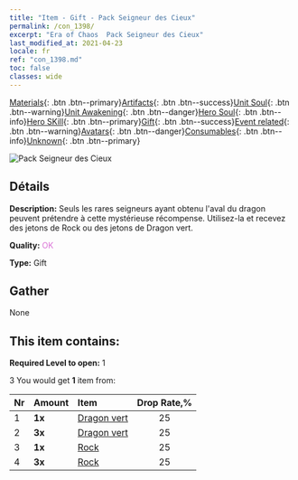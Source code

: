 ```yaml
---
title: "Item - Gift - Pack Seigneur des Cieux"
permalink: /con_1398/
excerpt: "Era of Chaos  Pack Seigneur des Cieux"
last_modified_at: 2021-04-23
locale: fr
ref: "con_1398.md"
toc: false
classes: wide
---
```

 [Materials](/ItemsFR/){: .btn .btn--primary}[Artifacts](/ItemsFR/Artifacts/){: .btn .btn--success}[Unit Soul](/ItemsFR/UnitSoul/){: .btn .btn--warning}[Unit Awakening](/ItemsFR/UnitAwakening/){: .btn .btn--danger}[Hero Soul](/ItemsFR/HeroSoul/){: .btn .btn--info}[Hero SKill](/ItemsFR/HeroSkill/){: .btn .btn--primary}[Gift](/ItemsFR/Gift/){: .btn .btn--success}[Event related](/ItemsFR/Events/){: .btn .btn--warning}[Avatars](/ItemsFR/Avatars/){: .btn .btn--danger}[Consumables](/ItemsFR/Consumables/){: .btn .btn--info}[Unknown](/ItemsFR/Unknown/){: .btn .btn--primary}

 ![Pack Seigneur des Cieux](/images/t/i_907012.png)

## Détails
 **Description:** Seuls les rares seigneurs ayant obtenu l'aval du dragon peuvent prétendre à cette mystérieuse récompense. Utilisez-la et recevez des jetons de Rock ou des jetons de Dragon vert.

 **Quality:** <span style="color: #DA70D6">OK</span>

 **Type:** Gift

## Gather

  None

## This item contains:

 **Required Level to open:** 1

 3 You would get **1** item  from:

  | Nr | Amount |     Item    | Drop Rate,% |
  |:---|:-------|:------------|:---------:|
  | 1 |  **1x** | [Dragon vert](/ItemsFR/unt_205/) | 25 | 
  | 2 |  **3x** | [Dragon vert](/ItemsFR/unt_205/) | 25 | 
  | 3 |  **1x** | [Rock](/ItemsFR/unt_221/) | 25 | 
  | 4 |  **3x** | [Rock](/ItemsFR/unt_221/) | 25 | 

